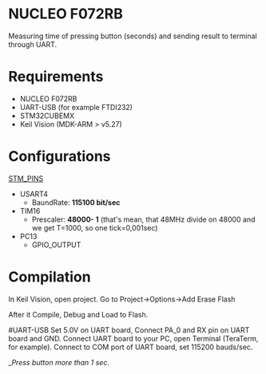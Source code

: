 
# NUCLEO F072RB
Measuring time of pressing button (seconds) and sending result to terminal through UART.

# Requirements
* NUCLEO F072RB
* UART-USB (for example FTDI232)
* STM32CUBEMX
* Keil Vision (MDK-ARM > v5.27)

# Configurations
[STM_PINS](IMG/STM_PINS.jpg)
* USART4
  - BaundRate: __115100 bit/sec__
* TIM16
  - Prescaler: __48000- 1__ (that's mean, that 48MHz divide on 48000 and we get T=1000, so one tick=0,001sec)
* PC13
  - GPIO_OUTPUT

# Compilation
In Keil Vision, open project.
Go to Project->Options->Add Erase Flash

After it Compile, Debug and Load to Flash.

#UART-USB
Set 5.0V on UART board,
Connect PA_0 and RX pin on UART board and GND.
Connect UART board to your PC, open Terminal (TeraTerm, for example).
Connect to COM port of UART board, set 115200 bauds/sec.

__Press button more than 1 sec._
